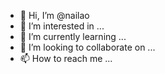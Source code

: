 - 👋 Hi, I’m @nailao
- 👀 I’m interested in ...
- 🌱 I’m currently learning ...
- 💞️ I’m looking to collaborate on ...
- 📫 How to reach me ...

<!---
nailao is a ✨ special ✨ repository because its `README.md` (this file) appears on your GitHub profile.
You can click the Preview link to take a look at your changes.
--->
